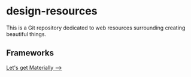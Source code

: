 # design-resources
This is a Git repository dedicated to web resources surrounding creating beautiful things.

## Frameworks
[Let's get Materially -->](/material)
